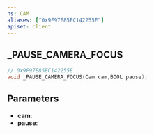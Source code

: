 ```yaml
---
ns: CAM
aliases: ["0x9F97E85EC142255E"]
apiset: client
---
```

## _PAUSE_CAMERA_FOCUS

```c
// 0x9F97E85EC142255E
void _PAUSE_CAMERA_FOCUS(Cam cam,BOOL pause);
```


## Parameters
* **cam**:
* **pause**:




